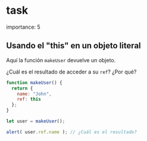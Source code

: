 # task

importance: 5

## Usando el "this" en un objeto literal

Aquí la función `makeUser` devuelve un objeto.

¿Cuál es el resultado de acceder a su `ref`? ¿Por qué?

```javascript
function makeUser() {
  return {
    name: "John",
    ref: this
  };
}

let user = makeUser();

alert( user.ref.name ); // ¿Cuál es el resultado?
```

